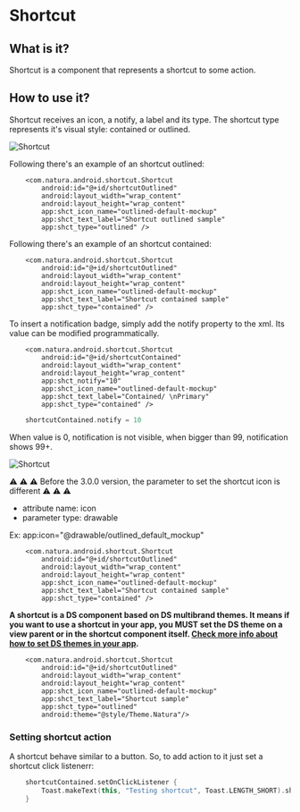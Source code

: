# Shortcut

## What is it?
Shortcut is a component that represents a shortcut to some action.

## How to use it?
Shortcut receives an icon, a notify, a label and its type. The shortcut type represents
it's visual style: contained or outlined.

![Shortcut](shortcut_type.png)

Following there's an example of an shortcut outlined:

```android
    <com.natura.android.shortcut.Shortcut
        android:id="@+id/shortcutOutlined"
        android:layout_width="wrap_content"
        android:layout_height="wrap_content"
        app:shct_icon_name="outlined-default-mockup"
        app:shct_text_label="Shortcut outlined sample"
        app:shct_type="outlined" />
```

Following there's an example of an shortcut contained:

```android
    <com.natura.android.shortcut.Shortcut
        android:id="@+id/shortcutOutlined"
        android:layout_width="wrap_content"
        android:layout_height="wrap_content"
        app:shct_icon_name="outlined-default-mockup"
        app:shct_text_label="Shortcut contained sample"
        app:shct_type="contained" />
```

To insert a notification badge, simply add the notify property to the xml. Its value can be modified programmatically.

```android
    <com.natura.android.shortcut.Shortcut
        android:id="@+id/shortcutContained"
        android:layout_width="wrap_content"
        android:layout_height="wrap_content"
        app:shct_notify="10"
        app:shct_icon_name="outlined-default-mockup"
        app:shct_text_label="Contained/ \nPrimary"
        app:shct_type="contained" />
```

```kotlin
    shortcutContained.notify = 10
```

When value is 0, notification is not visible, when bigger than 99, notification shows 99+.

![Shortcut](shortcut_notify.png)


⚠️ ⚠️ ⚠️ Before the 3.0.0 version, the parameter to set the shortcut icon is different ⚠️ ⚠️ ⚠️

- attribute name: icon
- parameter type: drawable

Ex: app:icon="@drawable/outlined_default_mockup"

```android
    <com.natura.android.shortcut.Shortcut
        android:id="@+id/shortcutOutlined"
        android:layout_width="wrap_content"
        android:layout_height="wrap_content"
        app:shct_icon_name="outlined-default-mockup"
        app:shct_text_label="Shortcut contained sample"
        app:shct_type="contained" />
```

**A shortcut is a DS component based on DS multibrand themes. It means
if you want to use a shortcut in your app, you MUST set the DS theme
on a view parent or in the shortcut component itself. [Check
more info about how to set DS themes in your app](getting-started.md).**

```android
    <com.natura.android.shortcut.Shortcut
        android:id="@+id/shortcutOutlined"
        android:layout_width="wrap_content"
        android:layout_height="wrap_content"
        app:shct_icon_name="outlined-default-mockup"
        app:shct_text_label="Shortcut sample"
        app:shct_type="outlined"
        android:theme="@style/Theme.Natura"/>
```

### Setting shortcut action
A shortcut behave similar to a button. So, to add action to it
just set a shortcut click listenerr:

```kotlin
    shortcutContained.setOnClickListener {
        Toast.makeText(this, "Testing shortcut", Toast.LENGTH_SHORT).show()
    }
```
